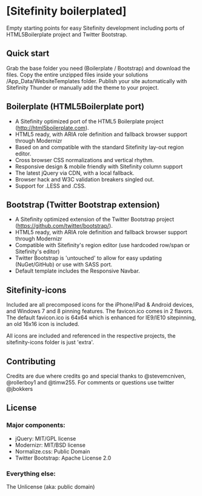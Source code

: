 # [Sitefinity boilerplated]

Empty starting points for easy Sitefinity development including ports of HTML5Boilerplate project and Twitter Bootstrap.


## Quick start

Grab the base folder you need (Boilerplate / Bootstrap) and download the files.
Copy the entire unzipped files inside your solutions /App_Data/WebsiteTemplates folder. 
Publish your site automatically with Sitefinity Thunder or manually add the theme to your project.


## Boilerplate (HTML5Boilerplate port)

* A Sitefinity optimized port of the HTML5 Boilerplate project (http://html5boilerplate.com).
* HTML5 ready, with ARIA role definition and fallback browser support through Modernizr
* Based on and compatible with the standard Sitefinity lay-out region editor.
* Cross browser CSS normalizations and vertical rhythm.
* Responsive design & mobile friendly with Sitefinity column support
* The latest jQuery via CDN, with a local fallback.
* Browser hack and W3C validation breakers singled out.
* Support for .LESS and .CSS.

## Bootstrap (Twitter Bootstrap extension)

* A Sitefinity optimized extension of the Twitter Bootstrap project (https://github.com/twitter/bootstrap/).
* HTML5 ready, with ARIA role definition and fallback browser support through Modernizr
* Compatible with Sitefinity's region editor (use hardcoded row/span or Sitefinity's editor)
* Twitter Bootstrap is 'untouched' to allow for easy updating (NuGet/GitHub) or use with SASS port.
* Default template includes the Responsive Navbar.

## Sitefinity-icons
Included are all precomposed icons for the iPhone/iPad & Android devices, and Windows 7 and 8 pinning features. 
The favicon.ico comes in 2 flavors. The default favicon.ico is 64x64 which is enhanced for IE9/IE10 sitepinning, an old 16x16 icon is included.

All icons are included and referenced in the respective projects, the sitefinity-icons folder is just 'extra'.


## Contributing
Credits are due where credits go and special thanks to @stevemcniven, @rollerboy1 and @timw255. 
For comments or questions use twitter @jbokkers


## License

### Major components:

* jQuery: MIT/GPL license
* Modernizr: MIT/BSD license
* Normalize.css: Public Domain
* Twitter Bootstrap:  Apache License 2.0

### Everything else:

The Unlicense (aka: public domain)
